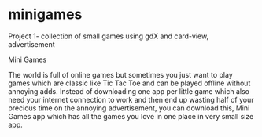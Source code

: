 # minigames
Project 1- collection of small games using gdX and card-view, advertisement

Mini Games

The world is full of online games but sometimes you just want to play games which are classic like Tic Tac Toe and can be played offline without annoying adds. 
Instead of downloading one app per little game which also need your internet connection to work and then end up wasting half of your precious time on the annoying advertisement, you can download this, Mini Games app which has all the games you love in one place in very small size app.